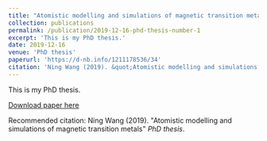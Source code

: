 ```yaml
---
title: "Atomistic modelling and simulations of magnetic transition metals"
collection: publications
permalink: /publication/2019-12-16-phd-thesis-number-1
excerpt: 'This is my PhD thesis.'
date: 2019-12-16
venue: 'PhD thesis'
paperurl: 'https://d-nb.info/1211178536/34'
citation: 'Ning Wang (2019). &quot;Atomistic modelling and simulations of magnetic transition metals&quot; <i>PhD thesis</i>. '
---
```

This is my PhD thesis.

[Download paper here](https://d-nb.info/1211178536/34)

Recommended citation: Ning Wang (2019). "Atomistic modelling and simulations of magnetic transition metals" <i>PhD thesis</i>. 